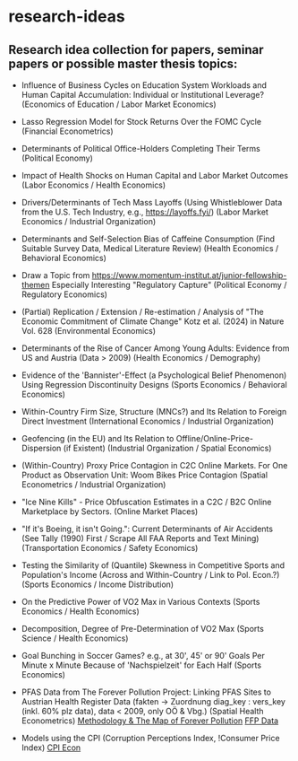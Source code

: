 # research-ideas
## Research idea collection for papers, seminar papers or possible master thesis topics:

- Influence of Business Cycles on Education System Workloads and Human Capital Accumulation: Individual or Institutional Leverage? (Economics of Education / Labor Market Economics)

- Lasso Regression Model for Stock Returns Over the FOMC Cycle (Financial Econometrics)

- Determinants of Political Office-Holders Completing Their Terms (Political Economy)

- Impact of Health Shocks on Human Capital and Labor Market Outcomes (Labor Economics / Health Economics)

- Drivers/Determinants of Tech Mass Layoffs (Using Whistleblower Data from the U.S. Tech Industry, e.g., https://layoffs.fyi/) (Labor Market Economics / Industrial Organization)

- Determinants and Self-Selection Bias of Caffeine Consumption (Find Suitable Survey Data, Medical Literature Review) (Health Economics / Behavioral Economics)

- Draw a Topic from https://www.momentum-institut.at/junior-fellowship-themen Especially Interesting "Regulatory Capture" (Political Economy / Regulatory Economics)

- (Partial) Replication / Extension / Re-estimation / Analysis of "The Economic Commitment of Climate Change" Kotz et al. (2024) in Nature Vol. 628 (Environmental Economics)

- Determinants of the Rise of Cancer Among Young Adults: Evidence from US and Austria (Data > 2009) (Health Economics / Demography)

- Evidence of the 'Bannister'-Effect (a Psychological Belief Phenomenon) Using Regression Discontinuity Designs (Sports Economics / Behavioral Economics)

- Within-Country Firm Size, Structure (MNCs?) and Its Relation to Foreign Direct Investment (International Economics / Industrial Organization)

- Geofencing (in the EU) and Its Relation to Offline/Online-Price-Dispersion (if Existent) (Industrial Organization / Spatial Economics)

- (Within-Country) Proxy Price Contagion in C2C Online Markets. For One Product as Observation Unit: Woom Bikes Price Contagion (Spatial Econometrics / Industrial Organization)

- "Ice Nine Kills" - Price Obfuscation Estimates in a C2C / B2C Online Marketplace by Sectors. (Online Market Places)

- "If it's Boeing, it isn't Going.": Current Determinants of Air Accidents (See Tally (1990) First / Scrape All FAA Reports and Text Mining) (Transportation Economics / Safety Economics)

- Testing the Similarity of (Quantile) Skewness in Competitive Sports and Population's Income (Across and Within-Country / Link to Pol. Econ.?) (Sports Economics / Income Distribution)

- On the Predictive Power of VO2 Max in Various Contexts (Sports Economics / Health Economics)

- Decomposition, Degree of Pre-Determination of VO2 Max (Sports Science / Health Economics)

- Goal Bunching in Soccer Games? e.g., at 30', 45' or 90' Goals Per Minute x Minute Because of 'Nachspielzeit' for Each Half (Sports Economics)

- PFAS Data from The Forever Pollution Project: Linking PFAS Sites to Austrian Health Register Data (fakten -> Zuordnung diag_key : vers_key (inkl. 60% plz data), data < 2009, only OÖ & Vbg.) (Spatial Health Econometrics) 
  [Methodology & The Map of Forever Pollution](https://assets-decodeurs.lemonde.fr/decodeurs/medias/foreverpollution/Methodology___The_Map_of_Forever_Pollution_2023.02.23.pdf)
  [FFP Data](https://lucmartinon.gitlab.io/ffp-data/)

- Models using the CPI (Corruption Perceptions Index, !Consumer Price Index) [CPI Econ](https://tinyurl.com/cpiecon)
